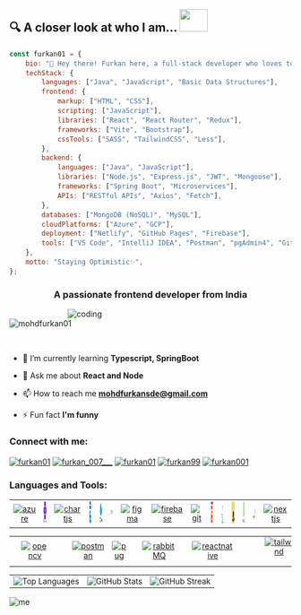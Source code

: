 <h2> 🔍 A closer look at who I am... <img src="https://i.imgur.com/muXaSFC.gif" height="40" width="50" /> </h2>

```js
const furkan01 = {
    bio: "👋 Hey there! Furkan here, a full-stack developer who loves to code, debug, and repeat. Always learning, always improving.",
    techStack: {
        languages: ["Java", "JavaScript", "Basic Data Structures"],
        frontend: {
            markup: ["HTML", "CSS"],
            scripting: ["JavaScript"],
            libraries: ["React", "React Router", "Redux"],
            frameworks: ["Vite", "Bootstrap"],
            cssTools: ["SASS", "TailwindCSS", "Less"],
        },
        backend: {
            languages: ["Java", "JavaScript"],
            libraries: ["Node.js", "Express.js", "JWT", "Mongoose"],
            frameworks: ["Spring Boot", "Microservices"],
            APIs: ["RESTful APIs", "Axios", "Fetch"],
        },
        databases: ["MongoDB (NoSQL)", "MySQL"],
        cloudPlatforms: ["Azure", "GCP"],
        deployment: ["Netlify", "GitHub Pages", "Firebase"],
        tools: ["VS Code", "IntelliJ IDEA", "Postman", "pgAdmin4", "Git", "JIRA", "Docker"],
    },
    motto: "Staying Optimistic✨",
};

```
<h3 align="center">A passionate frontend developer from India</h3>
<img align="right" alt="coding" width="400" src="https://cdn.dribbble.com/users/1162077/screenshots/3848914/programmer.gif"/>

<p align="left"> <img src="https://komarev.com/ghpvc/?username=mohdfurkan01&label=Profile%20views&color=0e75b6&style=flat" alt="mohdfurkan01" /> </p>

<p align="left"> <a href="https://twitter.com/" target="blank"><img src="https://img.shields.io/twitter/follow/?logo=twitter&style=for-the-badge" alt="" /></a> </p>

- 🌱 I’m currently learning **Typescript, SpringBoot**

- 💬 Ask me about **React and Node**

- 📫 How to reach me **mohdfurkansde@gmail.com**

- ⚡ Fun fact **I'm funny**

<h3 align="left">Connect with me:</h3>
<p align="left">
<a href="https://linkedin.com/in/furkan01" target="blank"><img align="center" src="https://raw.githubusercontent.com/rahuldkjain/github-profile-readme-generator/master/src/images/icons/Social/linked-in-alt.svg" alt="furkan01" height="30" width="40" /></a>
<a href="https://instagram.com/furkan_007___" target="blank"><img align="center" src="https://raw.githubusercontent.com/rahuldkjain/github-profile-readme-generator/master/src/images/icons/Social/instagram.svg" alt="furkan_007___" height="30" width="40" /></a>
<a href="https://www.hackerrank.com/furkan01" target="blank"><img align="center" src="https://raw.githubusercontent.com/rahuldkjain/github-profile-readme-generator/master/src/images/icons/Social/hackerrank.svg" alt="furkan01" height="30" width="40" /></a>
<a href="https://www.leetcode.com/furkan99" target="blank"><img align="center" src="https://raw.githubusercontent.com/rahuldkjain/github-profile-readme-generator/master/src/images/icons/Social/leet-code.svg" alt="furkan99" height="30" width="40" /></a>
<a href="https://auth.geeksforgeeks.org/user/furkan001" target="blank"><img align="center" src="https://raw.githubusercontent.com/rahuldkjain/github-profile-readme-generator/master/src/images/icons/Social/geeks-for-geeks.svg" alt="furkan001" height="30" width="40" /></a>
</p>

<h3 align="left">Languages and Tools:</h3>
<table align="center">
  <tr>
    
<p align="left">
  <!-- Section 1 (15 Technologies) -->
  <td align="center" width="100">
  <a href="https://azure.microsoft.com/en-in/" target="_blank" rel="noreferrer">
    <img src="https://www.vectorlogo.zone/logos/microsoft_azure/microsoft_azure-icon.svg" alt="azure" width="40" height="40"/>
  </a> 
  </td>

<td align="center" width="100">
  <a href="https://getbootstrap.com" target="_blank" rel="noreferrer">
    <img src="https://raw.githubusercontent.com/devicons/devicon/master/icons/bootstrap/bootstrap-plain-wordmark.svg" alt="bootstrap" width="40" height="40"/>
  </a> 
</td>

<td align="center" width="100">
  <a href="https://www.chartjs.org" target="_blank" rel="noreferrer">
    <img src="https://www.chartjs.org/media/logo-title.svg" alt="chartjs" width="40" height="40"/>
  </a> 
</td>

<td align="center" width="100">
  <a href="https://www.w3schools.com/css/" target="_blank" rel="noreferrer">
    <img src="https://raw.githubusercontent.com/devicons/devicon/master/icons/css3/css3-original-wordmark.svg" alt="css3" width="40" height="40"/>
  </a> 
  </td>

<td align="center" width="100">
  <a href="https://www.docker.com/" target="_blank" rel="noreferrer">
    <img src="https://raw.githubusercontent.com/devicons/devicon/master/icons/docker/docker-original-wordmark.svg" alt="docker" width="40" height="40"/>
  </a> 
  </td>

<td align="center" width="100">
  <a href="https://expressjs.com" target="_blank" rel="noreferrer">
    <img src="https://raw.githubusercontent.com/devicons/devicon/master/icons/express/express-original-wordmark.svg" alt="express" width="40" height="40"/>
  </a> 
  </td>

<td align="center" width="100">
  <a href="https://www.figma.com/" target="_blank" rel="noreferrer">
    <img src="https://www.vectorlogo.zone/logos/figma/figma-icon.svg" alt="figma" width="40" height="40"/>
  </a> 
  </td>

<td align="center" width="100">
  <a href="https://firebase.google.com/" target="_blank" rel="noreferrer">
    <img src="https://www.vectorlogo.zone/logos/firebase/firebase-icon.svg" alt="firebase" width="40" height="40"/>
  </a> 
  </td>

<td align="center" width="100">
  <a href="https://git-scm.com/" target="_blank" rel="noreferrer">
    <img src="https://www.vectorlogo.zone/logos/git-scm/git-scm-icon.svg" alt="git" width="40" height="40"/>
  </a> 
  </td>

<td align="center" width="100">
  <a href="https://www.w3.org/html/" target="_blank" rel="noreferrer">
    <img src="https://raw.githubusercontent.com/devicons/devicon/master/icons/html5/html5-original-wordmark.svg" alt="html5" width="40" height="40"/>
  </a> 
  </td>

<td align="center" width="100">
  <a href="https://www.java.com" target="_blank" rel="noreferrer">
    <img src="https://raw.githubusercontent.com/devicons/devicon/master/icons/java/java-original.svg" alt="java" width="40" height="40"/>
  </a> 
  </td>

<td align="center" width="100">
  <a href="https://developer.mozilla.org/en-US/docs/Web/JavaScript" target="_blank" rel="noreferrer">
    <img src="https://raw.githubusercontent.com/devicons/devicon/master/icons/javascript/javascript-original.svg" alt="javascript" width="40" height="40"/>
  </a> 
  </td>

<td align="center" width="100">
  <a href="https://www.mongodb.com/" target="_blank" rel="noreferrer">
    <img src="https://raw.githubusercontent.com/devicons/devicon/master/icons/mongodb/mongodb-original-wordmark.svg" alt="mongodb" width="40" height="40"/>
  </a> 
  </td>

<td align="center" width="100">
  <a href="https://www.mysql.com/" target="_blank" rel="noreferrer">
    <img src="https://raw.githubusercontent.com/devicons/devicon/master/icons/mysql/mysql-original-wordmark.svg" alt="mysql" width="40" height="40"/>
  </a> 
  </td>

<td align="center" width="100">
  <a href="https://nextjs.org/" target="_blank" rel="noreferrer">
    <img src="https://cdn.worldvectorlogo.com/logos/nextjs-2.svg" alt="nextjs" width="40" height="40"/>
  </a> 
  </td>
</p>
 </tr>
</table>


<table align="center">
  <tr>
<p align="left" >
<td align="center" width="100">
  <!-- Section 2 (14 Technologies) -->
  <a href="https://nodejs.org" target="_blank" rel="noreferrer">
    <img src="https://raw.githubusercontent.com/devicons/devicon/master/icons/nodejs/nodejs-original-wordmark.svg" alt="nodejs" width="40" height="40"/>
  </a>
</td>
  
  <td align="center" width="100">
  <a href="https://opencv.org/" target="_blank" rel="noreferrer">
    <img src="https://www.vectorlogo.zone/logos/opencv/opencv-icon.svg" alt="opencv" width="40" height="40"/>
  </a> 
</td>
  
  <td align="center" width="100">
  <a href="https://www.photoshop.com/en" target="_blank" rel="noreferrer">
    <img src="https://raw.githubusercontent.com/devicons/devicon/master/icons/photoshop/photoshop-line.svg" alt="photoshop" width="40" height="40"/>
  </a> 
</td>
  
  <td align="center" width="100">
  <a href="https://www.postgresql.org" target="_blank" rel="noreferrer">
    <img src="https://raw.githubusercontent.com/devicons/devicon/master/icons/postgresql/postgresql-original-wordmark.svg" alt="postgresql" width="40" height="40"/>
  </a> 
</td>
  
  <td align="center" width="100">
  <a href="https://postman.com" target="_blank" rel="noreferrer">
    <img src="https://www.vectorlogo.zone/logos/getpostman/getpostman-icon.svg" alt="postman" width="40" height="40"/>
  </a> 
</td>
  
  <td align="center" width="100">
  <a href="https://pugjs.org" target="_blank" rel="noreferrer">
    <img src="https://cdn.worldvectorlogo.com/logos/pug.svg" alt="pug" width="40" height="40"/>
  </a> 
  </td>
  
 <td align="center" width="100">
  <a href="https://www.python.org" target="_blank" rel="noreferrer">
    <img src="https://raw.githubusercontent.com/devicons/devicon/master/icons/python/python-original.svg" alt="python" width="40" height="40"/>
  </a> 
</td>
  
 <td align="center" width="100">
  <a href="https://www.rabbitmq.com" target="_blank" rel="noreferrer">
    <img src="https://www.vectorlogo.zone/logos/rabbitmq/rabbitmq-icon.svg" alt="rabbitMQ" width="40" height="40"/>
  </a> 
</td>
  
   <td align="center" width="100">
  <a href="https://reactjs.org/" target="_blank" rel="noreferrer">
    <img src="https://raw.githubusercontent.com/devicons/devicon/master/icons/react/react-original-wordmark.svg" alt="react" width="40" height="40"/>
  </a> 
</td>
  
   <td align="center" width="100">
  <a href="https://reactnative.dev/" target="_blank" rel="noreferrer">
    <img src="https://reactnative.dev/img/header_logo.svg" alt="reactnative" width="40" height="40"/>
  </a> 
  </td>
     
 <td align="center" width="100">
  <a href="https://redis.io" target="_blank" rel="noreferrer">
    <img src="https://raw.githubusercontent.com/devicons/devicon/master/icons/redis/redis-original-wordmark.svg" alt="redis" width="40" height="40"/>
  </a> 
</td>
  
  <td align="center" width="100">
  <a href="https://redux.js.org" target="_blank" rel="noreferrer">
    <img src="https://raw.githubusercontent.com/devicons/devicon/master/icons/redux/redux-original.svg" alt="redux" width="40" height="40"/>
  </a>
</td>
  
  <td align="center" width="100">
  <a href="https://sass-lang.com" target="_blank" rel="noreferrer">
    <img src="https://raw.githubusercontent.com/devicons/devicon/master/icons/sass/sass-original.svg" alt="sass" width="40" height="40"/>
  </a>   
 </td>

  <td align="center" width="100">
  <a href="https://tailwindcss.com/" target="_blank" rel="noreferrer">
    <img src="https://www.vectorlogo.zone/logos/tailwindcss/tailwindcss-icon.svg" alt="tailwind" width="40" height="40"/>
  </a> 
</p>
</td>

 </tr>
</table>



<table>
  <tr>
    <td>
      <img src="https://github-readme-stats.vercel.app/api/top-langs?username=mohdfurkan01&show_icons=true&locale=en&layout=compact" alt="Top Languages" style="height: 200px;" />
    </td>
    <td>
      <img src="https://github-readme-stats.vercel.app/api?username=mohdfurkan01&show_icons=true&locale=en" alt="GitHub Stats" />
    </td>
    <td>
      <img src="https://github-readme-streak-stats.herokuapp.com/?user=mohdfurkan01" alt="GitHub Streak" />
    </td>
  </tr>
</table>

<img align="center" src="https://github.com/zieldecastro/zieldecastro/blob/output/github-contribution-grid-snake.svg" alt="me"/>
